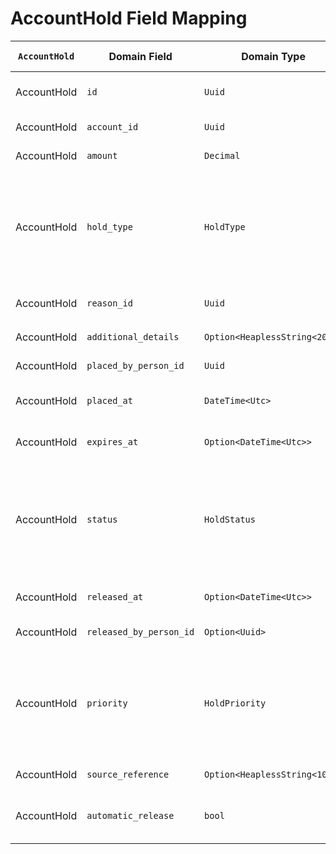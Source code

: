 # AccountHold Field Mapping

| `AccountHold` | Domain Field | Domain Type | DB Field | DB Type | DB column | column type | Description | Change to Perform |
|---|---|---|---|---|---|---|---|---|
| AccountHold | `id` | `Uuid` | `id` | `Uuid` | `id` | `UUID` | Unique identifier for the account hold | none |
| AccountHold | `account_id` | `Uuid` | `account_id` | `Uuid` | `account_id` | `UUID` | Foreign key to the `accounts` table | none |
| AccountHold | `amount` | `Decimal` | `amount` | `Decimal` | `amount` | `DECIMAL(15,2)` | The amount of money being held | none |
| AccountHold | `hold_type` | `HoldType` | `hold_type` | `HoldType` | `hold_type` | `hold_type` | The type of hold | The `hold_type` enum in the database needs to be updated to match the domain enum. |
| AccountHold | `reason_id` | `Uuid` | `reason_id` | `Uuid` | `reason_id` | `UUID` | Foreign key to `reason_and_purpose` table | none |
| AccountHold | `additional_details` | `Option<HeaplessString<200>>` | `additional_details` | `Option<HeaplessString<200>>` | `additional_details` | `VARCHAR(200)` | Additional context for the hold | none |
| AccountHold | `placed_by_person_id` | `Uuid` | `placed_by_person_id` | `Uuid` | `placed_by_person_id` | `UUID` | Foreign key to `persons` table | none |
| AccountHold | `placed_at` | `DateTime<Utc>` | `placed_at` | `DateTime<Utc>` | `placed_at` | `TIMESTAMPTZ` | Timestamp of when the hold was placed | none |
| AccountHold | `expires_at` | `Option<DateTime<Utc>>` | `expires_at` | `Option<DateTime<Utc>>` | `expires_at` | `TIMESTAMPTZ` | Timestamp of when the hold expires | none |
| AccountHold | `status` | `HoldStatus` | `status` | `HoldStatus` | `status` | `hold_status` | The status of the hold | The `hold_status` enum in the database needs to be updated to match the domain enum. |
| AccountHold | `released_at` | `Option<DateTime<Utc>>` | `released_at` | `Option<DateTime<Utc>>` | `released_at` | `TIMESTAMPTZ` | Timestamp of when the hold was released | none |
| AccountHold | `released_by_person_id` | `Option<Uuid>` | `released_by_person_id` | `Option<Uuid>` | `released_by_person_id` | `UUID` | Foreign key to `persons` table | none |
| AccountHold | `priority` | `HoldPriority` | `priority` | `HoldPriority` | `priority` | `hold_priority` | The priority of the hold | The `hold_priority` enum in the database needs to be updated to match the domain enum. |
| AccountHold | `source_reference` | `Option<HeaplessString<100>>` | `source_reference` | `Option<HeaplessString<100>>` | `source_reference` | `VARCHAR(100)` | External reference for the hold | none |
| AccountHold | `automatic_release` | `bool` | `automatic_release` | `bool` | `automatic_release` | `BOOLEAN` | Whether the hold should be automatically released | none |